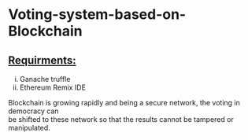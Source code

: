 # Voting-system-based-on-Blockchain
<h2><U><B>Requirments:</B></U></h1>
<ol type="i">
  <li>Ganache truffle</li>
  <li>Ethereum Remix IDE</li>
</ol>
<p>Blockchain is growing rapidly and being a secure network, the voting in democracy can<br> be shifted to these network so that the results cannot be tampered or manipulated.</p>
